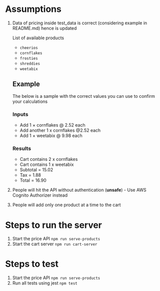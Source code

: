 # Assumptions
1. Data of pricing inside test_data is correct (considering example in README.md) hence is updated

    List of available products
    * `cheerios`
    * `cornflakes`
    * `frosties`
    * `shreddies`
    * `weetabix`

    ## Example
    The below is a sample with the correct values you can use to confirm your calculations

    ### Inputs
    * Add 1 × cornflakes @ 2.52 each
    * Add another 1 x cornflakes @2.52 each
    * Add 1 × weetabix @ 9.98 each
    
    ### Results  
    * Cart contains 2 x cornflakes
    * Cart contains 1 x weetabix
    * Subtotal = 15.02
    * Tax = 1.88
    * Total = 16.90
2. People will hit the API without authentication (**unsafe**) - Use AWS Cognito Authorizer instead
3. People will add only one product at a time to the cart

# Steps to run the server
1. Start the price API `npm run serve-products`
1. Start the cart server `npm run cart-server`

# Steps to test
1. Start the price API `npm run serve-products`
2. Run all tests using jest `npm test`